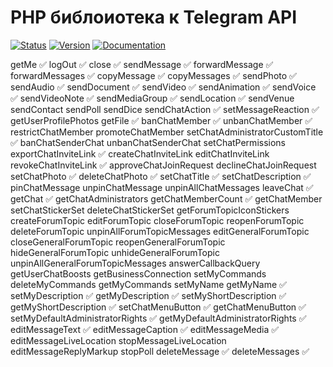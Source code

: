 # PHP библоиотека к Telegram API

[![Status](https://img.shields.io/badge/status-development-blue)](https://img.shields.io/badge/status-development-blue)
[![Version](https://img.shields.io/badge/version-v1.0.0-blue)](https://img.shields.io/badge/version-v1.0.0-blue)
[![Documentation](https://img.shields.io/badge/docs-yes-blue)](https://img.shields.io/badge/docs-yes-blue)

getMe ✅
logOut ✅
close ✅
sendMessage ✅
forwardMessage ✅
forwardMessages ✅
copyMessage ✅
copyMessages ✅
sendPhoto ✅
sendAudio ✅
sendDocument ✅
sendVideo ✅
sendAnimation ✅
sendVoice ✅
sendVideoNote ✅
sendMediaGroup ✅
sendLocation ✅
sendVenue
sendContact
sendPoll
sendDice
sendChatAction ✅
setMessageReaction ✅
getUserProfilePhotos
getFile ✅
banChatMember ✅
unbanChatMember ✅
restrictChatMember
promoteChatMember
setChatAdministratorCustomTitle ✅
banChatSenderChat
unbanChatSenderChat
setChatPermissions
exportChatInviteLink ✅
createChatInviteLink
editChatInviteLink
revokeChatInviteLink ✅
approveChatJoinRequest
declineChatJoinRequest
setChatPhoto ✅
deleteChatPhoto ✅
setChatTitle ✅
setChatDescription ✅
pinChatMessage
unpinChatMessage
unpinAllChatMessages
leaveChat ✅
getChat ✅
getChatAdministrators
getChatMemberCount ✅
getChatMember
setChatStickerSet
deleteChatStickerSet
getForumTopicIconStickers
createForumTopic
editForumTopic
closeForumTopic
reopenForumTopic
deleteForumTopic
unpinAllForumTopicMessages
editGeneralForumTopic
closeGeneralForumTopic
reopenGeneralForumTopic
hideGeneralForumTopic
unhideGeneralForumTopic
unpinAllGeneralForumTopicMessages
answerCallbackQuery
getUserChatBoosts
getBusinessConnection
setMyCommands
deleteMyCommands
getMyCommands
setMyName
getMyName ✅
setMyDescription ✅
getMyDescription ✅
setMyShortDescription ✅
getMyShortDescription ✅
setChatMenuButton ✅
getChatMenuButton ✅
setMyDefaultAdministratorRights ✅
getMyDefaultAdministratorRights ✅
editMessageText ✅
editMessageCaption ✅
editMessageMedia ✅
editMessageLiveLocation
stopMessageLiveLocation
editMessageReplyMarkup
stopPoll
deleteMessage ✅
deleteMessages ✅
